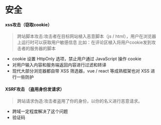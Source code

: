 # 安全
#### xss攻击（窃取cookie）
>跨站脚本攻击:攻击者在目标网站植入恶意脚本（js / html），用户在浏览器上运行时可以获取用户敏感信息
比如：在评论区植入将用户cookie发到攻击者的服务器的脚本
- cookie 设置 HttpOnly 选项，禁止用户通过 JavaScript 操作 cookie
- 对用户输入内容和服务端返回内容进行过滤和转译
- 现代大部分浏览器都自带 XSS 筛选器，vue / react 等成熟框架也对 XSS 进行一些防护
#### XSRF攻击 （盗用身份发请求）
>跨站请求伪造:攻击者盗用了你的身份，以你的名义进行恶意请求。

- 跨域一定程度解决了这个问题
- 验证码